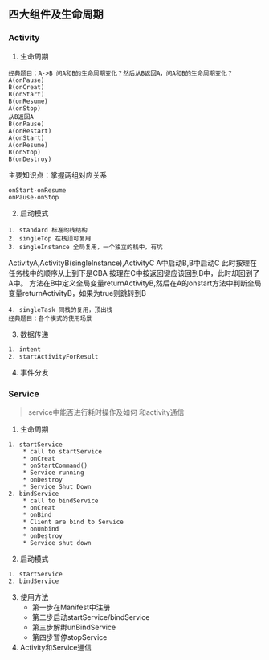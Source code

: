 ## 四大组件及生命周期  
### Activity  
1. 生命周期  
```
经典题目：A->B 问A和B的生命周期变化？然后从B返回A，问A和B的生命周期变化？
A(onPause)
B(onCreat)
B(onStart)
B(onResume)
A(onStop)
从B返回A
B(onPause)
A(onRestart)
A(onStart)
A(onResume)
B(onStop)
B(onDestroy)
```
主要知识点：掌握两组对应关系  
```
onStart-onResume
onPause-onStop
```
2. 启动模式  
```
1. standard 标准的栈结构
2. singleTop 在栈顶可复用
3. singleInstance 全局复用，一个独立的栈中，有坑
```
ActivityA,ActivityB(singleInstance),ActivityC
A中启动B,B中启动C
此时按理在任务栈中的顺序从上到下是CBA
按理在C中按返回键应该回到B中，此时却回到了A中。
方法在B中定义全局变量returnActivityB,然后在A的onstart方法中判断全局变量returnActivityB，如果为true则跳转到B
```
4. singleTask 同栈的复用，顶出栈
经典题目：各个模式的使用场景
```
3. 数据传递
```
1. intent  
2. startActivityForResult

```
4. 事件分发  
### Service  
> service中能否进行耗时操作及如何 和activity通信 
1. 生命周期   
```
1. startService  
    * call to startService
    * onCreat
    * onStartCommand()
    * Service running
    * onDestroy
    * Service Shut Down
2. bindService
    * call to bindService
    * onCreat
    * onBind
    * Client are bind to Service
    * onUnbind
    * onDestroy
    * Service shut down
```
2. 启动模式  
```
1. startService
2. bindService  
```  
3. 使用方法
    * 第一步在Manifest中注册  
    * 第二步启动startService/bindService
    * 第三步解绑unBindService   
    * 第四步暂停stopService
4. Activity和Service通信  
